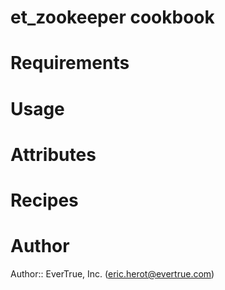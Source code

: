 # et_zookeeper cookbook

# Requirements

# Usage

# Attributes

# Recipes

# Author

Author:: EverTrue, Inc. (<eric.herot@evertrue.com>)
